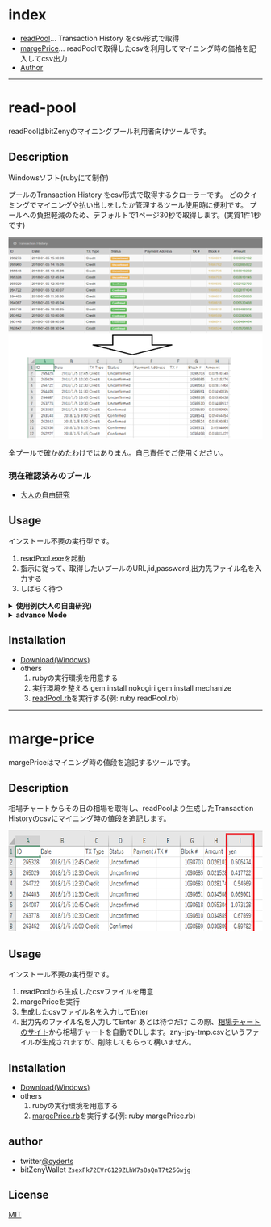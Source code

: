 # index
- [readPool](#read-pool)... Transaction History をcsv形式で取得
- [margePrice](#marge-price)... readPoolで取得したcsvを利用してマイニング時の価格を記入してcsv出力
- [Author](#author)

***
# read-pool
readPoolはbitZenyのマイニングプール利用者向けツールです。

## Description
Windowsソフト(rubyにて制作)

プールのTransaction History をcsv形式で取得するクローラーです。
どのタイミングでマイニングや払い出しをしたか管理するツール使用時に便利です。
プールへの負担軽減のため、デフォルトで1ページ30秒で取得します。(実質1件1秒です)

<img src="exchange.png" alt="sampleView" title="sampleView" width="550" height="400">

全プールで確かめたわけではありまん。自己責任でご使用ください。
### 現在確認済みのプール
  * [大人の自由研究](https://ukkey3.space/bitzeny)

## Usage
インストール不要の実行型です。
1. readPool.exeを起動
2. 指示に従って、取得したいプールのURL,id,password,出力先ファイル名を入力する
3. しばらく待つ
<details>
  <summary><b>使用例(大人の自由研究)</b></summary>
 
  1. ホストアドレスに https://ukkey3.space と入力してEnter<br>
  2. プールにログインする際のid(mail)を入力してEnter<br>
  3. プールにログインする際のpasswordを入力してEnter<br>
  4. 出力ファイル名を入力してEnter(実際の出力は出力ファイル名.csvとなる)<br>
  5. 取得量:xxと表示されたら取得できているので気を長くして待つ<br>
</details>

<details>
  <summary><b>advance Mode</b></summary>
  対応してないプール用に引数で実行する方法があります。<br>
   ・引数0番目 -> poolHost<br>
   ・引数1番目 -> id<br>
   ・引数2番目 -> password<br>
   ・引数3番目 -> speed_mode(true or false)<br>
   ・引数4番目 -> login_url<br>
   ・引数5番目 -> trans_url<br>
 <br>
  poolHost:  root階層まで入力してください 例)https://xxxxx.xxxx.xxx<br>
  id: ログインid, passwordはパスワード<br>
  speed_mode: 15秒で1ページ取得に変更するか(trueで高速化<br>
  login_url:  ログイン時のroot階層より先のurl 例) /bitzeny/index.php?page=login<br>
  trans_url:  root階層より先のTransaction Historyの存在するurl 例) /bitzeny/index.php?page=account&action=transactions<br>
  引数0個,2個,3個,4個,6個の際に実行可能になってます。<br>
  例) readPool.exe https://xxxxx.xxxx.xxx id pass<br>
</details>

## Installation

  - [Download(Windows)](/master/readPool.exe)
  - others
    1. rubyの実行環境を用意する
    2. 実行環境を整える
      gem install nokogiri
      gem install mechanize
    3. [readPool.rb](/master/readPool.rb)を実行する(例: ruby readPool.rb)

***

# marge-price
margePriceはマイニング時の値段を追記するツールです。
## Description
相場チャートからその日の相場を取得し、readPoolより生成したTransaction Historyのcsvにマイニング時の値段を追記します。

<img src="marge.png" alt="margeView" title="margeView" width="800" height="200">

## Usage
インストール不要の実行型です。
1. readPoolから生成したcsvファイルを用意
2. margePriceを実行
3. 生成したcsvファイル名を入力してEnter
4. 出力先のファイル名を入力してEnter
あとは待つだけ
この際、[相場チャートのサイト](https://www.coingecko.com/ja/%E7%9B%B8%E5%A0%B4%E3%83%81%E3%83%A3%E3%83%BC%E3%83%88/bitzeny/jpy)から相場チャートを自動でDLします。zny-jpy-tmp.csvというファイルが生成されますが、削除してもらって構いません。


## Installation

  - [Download(Windows)](/master/margePrice.exe)
  - others
    1. rubyの実行環境を用意する
    2. [margePrice.rb](/master/margePrice.rb)を実行する(例: ruby margePrice.rb)
    
## author
 - twitter[@cyderts](https://twitter.com/cyderts)
 - bitZenyWallet `ZsexFk72EVrG129ZLhW7s8sQnT7t25Gwjg`
 
## License

[MIT](LICENSE)
